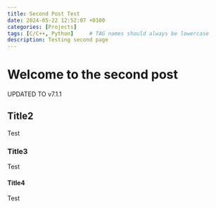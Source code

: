 ```yaml
---
title: Second Post Test
date: 2024-05-22 12:52:07 +0100
categories: [Projects]
tags: [C/C++, Python]     # TAG names should always be lowercase
description: Testing second page
---
```


# Welcome to the second post

UPDATED TO v7.1.1





## Title2

Test

### Title3

Test

#### Title4

Test




